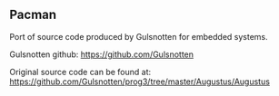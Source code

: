 Pacman
------
Port of source code produced by Gulsnotten for embedded systems.

Gulsnotten github:
https://github.com/Gulsnotten

Original source code can be found at:
https://github.com/Gulsnotten/prog3/tree/master/Augustus/Augustus
